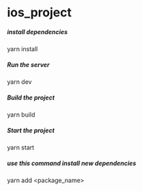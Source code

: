 # ios_project

##### install dependencies
yarn install

##### Run the server
yarn dev

##### Build the project
yarn build

##### Start the project
yarn start

##### use this command install new dependencies
yarn add <package_name>
